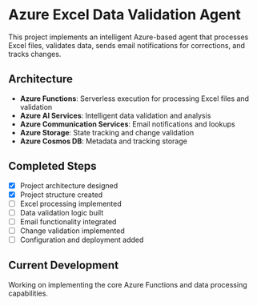 # Azure Excel Data Validation Agent

This project implements an intelligent Azure-based agent that processes Excel files, validates data, sends email notifications for corrections, and tracks changes.

## Architecture
- **Azure Functions**: Serverless execution for processing Excel files and validation
- **Azure AI Services**: Intelligent data validation and analysis
- **Azure Communication Services**: Email notifications and lookups
- **Azure Storage**: State tracking and change validation
- **Azure Cosmos DB**: Metadata and tracking storage

## Completed Steps
- [x] Project architecture designed
- [x] Project structure created
- [ ] Excel processing implemented
- [ ] Data validation logic built
- [ ] Email functionality integrated
- [ ] Change validation implemented
- [ ] Configuration and deployment added

## Current Development
Working on implementing the core Azure Functions and data processing capabilities.